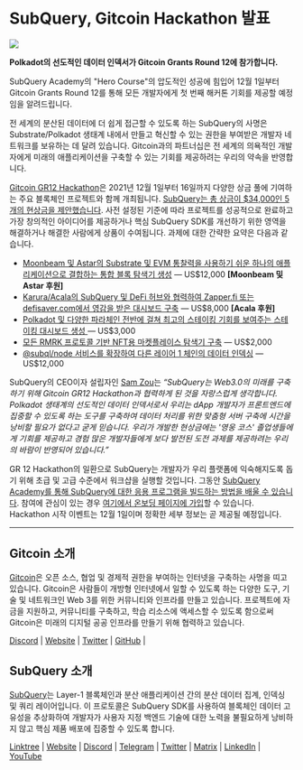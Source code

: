 # SubQuery, Gitcoin Hackathon 발표

![](https://miro.medium.com/max/1400/1*deQMrJlp2aJ5YVAGoFhO-Q.png)

**Polkadot의 선도적인 데이터 인덱서가 Gitcoin Grants Round 12에 참가합니다.**

SubQuery Academy의 "Hero Course"의 압도적인 성공에 힘입어 12월 1일부터 Gitcoin Grants Round 12를 통해 모든 개발자에게 첫 번째 해커톤 기회를 제공할 예정임을 알려드립니다.

전 세계의 분산된 데이터에 더 쉽게 접근할 수 있도록 하는 SubQuery의 사명은 Substrate/Polkadot 생태계 내에서 만들고 혁신할 수 있는 권한을 부여받은 개발자 네트워크를 보유하는 데 달려 있습니다. Gitcoin과의 파트너십은 전 세계의 의욕적인 개발자에게 미래의 애플리케이션을 구축할 수 있는 기회를 제공하려는 우리의 약속을 반영합니다.

[Gitcoin GR12 Hackathon](https://gitcoin.co/hackathon/gr12/onboard)은 2021년 12월 1일부터 16일까지 다양한 상금 풀에 기여하는 주요 블록체인 프로젝트와 함께 개최됩니다.  [SubQuery는 총 상금이 $34,000인 5개의 현상금을 제안했습니다](https://gitcoin.co/hackathon/gr12/?org=subquery). 사전 설정된 기준에 따라 프로젝트를 성공적으로 완료하고 가장 창의적인 아이디어를 제공하거나 핵심 SubQuery SDK를 개선하기 위한 영역을 해결하거나 해결한 사람에게 상품이 수여됩니다.  과제에 대한 간략한 요약은 다음과 같습니다.

-   [Moonbeam 및 Astar의 Substrate 및 EVM 통찰력을 사용하기 쉬운 하나의 애플리케이션으로 결합하는 통합 블록 탐색기 생성](https://gitcoin.co/issue/subquery/grants/1) — US$12,000 **[Moonbeam 및 Astar 후원]**
-   [Karura/Acala의 SubQuery 및 DeFi 허브와 협력하여 Zapper.fi 또는 defisaver.com에서 영감을 받은 대시보드 구축](https://gitcoin.co/issue/subquery/grants/2) — US$8,000 **[Acala 후원]**
-   [Polkadot 및 다양한 파라체인 전반에 걸쳐 최고의 스테이킹 기회를 보여주는 스테이킹 대시보드 생성 ](https://gitcoin.co/issue/subquery/grants/3)— US$3,000
-   [모든 RMRK 프로토콜 기반 NFT용 마켓플레이스 탐색기 구축](https://gitcoin.co/issue/subquery/grants/4) — US$2,000
-   [@subql/node 서비스를 확장하여 다른 레이어 1 체인의 데이터 인덱싱](https://gitcoin.co/issue/subquery/grants/5) — US$12,000

SubQuery의 CEO이자 설립자인 [Sam Zou](https://twitter.com/zoujialiu)는 _“SubQuery는 Web3.0의 미래를 구축하기 위해 Gitcoin GR12 Hackathon과 협력하게 된 것을 자랑스럽게 생각합니다. Polkadot 생태계의 선도적인 데이터 인덱서로서 우리는 dApp 개발자가 프론트엔드에 집중할 수 있도록 하는 도구를 구축하여 데이터 처리를 위한 맞춤형 서버 구축에 시간을 낭비할 필요가 없다고 굳게 믿습니다. 우리가 개발한 현상금에는 '영웅 코스' 졸업생들에게 기회를 제공하고 경험 많은 개발자들에게 보다 발전된 도전 과제를 제공하려는 우리의 바람이 반영되어 있습니다.”_

GR 12 Hackathon의 일환으로 SubQuery는 개발자가 우리 플랫폼에 익숙해지도록 돕기 위해 초급 및 고급 수준에서 워크샵을 실행할 것입니다. 그동안 [SubQuery Academy를 ​​통해 SubQuery에 대한 응용 프로그램을 빌드하는 방법을 배울 수 있습니다](https://subquery.coassemble.com/unlock/dOKZW6O#/). 참여에 관심이 있는 경우 [여기에서 온보딩 페이지에 가입](https://gitcoin.co/hackathon/gr12/onboard)할 수 있습니다. Hackathon 시작 이벤트는 12월 1일이며 정확한 세부 정보는 곧 제공될 예정입니다.

---

## Gitcoin 소개

[Gitcoin](http://www.gitcoin.co/)은 오픈 소스, 협업 및 경제적 권한을 부여하는 인터넷을 구축하는 사명을 띠고 있습니다. Gitcoin은 사람들이 개방형 인터넷에서 일할 수 있도록 하는 다양한 도구, 기술 및 네트워크인 Web 3를 위한 커뮤니티와 인프라를 만들고 있습니다. 프로젝트에 자금을 지원하고, 커뮤니티를 구축하고, 학습 리소스에 액세스할 수 있도록 함으로써 Gitcoin은 미래의 디지털 공공 인프라를 만들기 위해 협력하고 있습니다.

[Discord](https://discord.gg/6PZUM3cFpz)  | [Website](http://www.gitcoin.co/)  |  [Twitter](https://twitter.com/gitcoin)  |  [GitHub](https://github.com/gitcoinco/)  |

## SubQuery 소개

[SubQuery](https://subquery.network/)는 Layer-1 블록체인과 분산 애플리케이션 간의 분산 데이터 집계, 인덱싱 및 쿼리 레이어입니다. 이 프로토콜은 SubQuery SDK를 사용하여 블록체인 데이터 고유성을 추상화하여 개발자가 사용자 지정 백엔드 기술에 대한 노력을 불필요하게 낭비하지 않고 핵심 제품 배포에 집중할 수 있도록 합니다.

​​[Linktree](https://linktr.ee/subquerynetwork)  |  [Website](https://subquery.network/)  |  [Discord](https://discord.com/invite/78zg8aBSMG)  |  [Telegram](https://t.me/subquerynetwork)  |  [Twitter](https://twitter.com/subquerynetwork)  |  [Matrix](https://matrix.to/#/#subquery:matrix.org)  |  [LinkedIn](https://www.linkedin.com/company/subquery)  |  [YouTube](https://www.youtube.com/channel/UCi1a6NUUjegcLHDFLr7CqLw)
